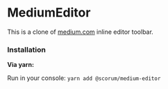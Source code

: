 ﻿# MediumEditor

This is a clone of [medium.com](https://medium.com) inline editor toolbar.

### Installation

**Via yarn:**

Run in your console: `yarn add @scorum/medium-editor`